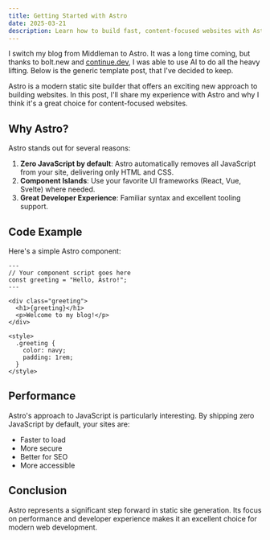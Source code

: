 ```yaml
---
title: Getting Started with Astro
date: 2025-03-21
description: Learn how to build fast, content-focused websites with Astro's unique approach to web development.
---
```


I switch my blog from Middleman to Astro. It was a long time coming, but thanks to bolt.new and [continue.dev](https://www.continue.dev/), I was able to use AI to do all the heavy lifting. Below is the generic template post, that I've decided to keep. 

Astro is a modern static site builder that offers an exciting new approach to building websites. In this post, I'll share my experience with Astro and why I think it's a great choice for content-focused websites.

## Why Astro?

Astro stands out for several reasons:

1. **Zero JavaScript by default**: Astro automatically removes all JavaScript from your site, delivering only HTML and CSS.
2. **Component Islands**: Use your favorite UI frameworks (React, Vue, Svelte) where needed.
3. **Great Developer Experience**: Familiar syntax and excellent tooling support.

## Code Example

Here's a simple Astro component:

```astro
---
// Your component script goes here
const greeting = "Hello, Astro!";
---

<div class="greeting">
  <h1>{greeting}</h1>
  <p>Welcome to my blog!</p>
</div>

<style>
  .greeting {
    color: navy;
    padding: 1rem;
  }
</style>
```

## Performance

Astro's approach to JavaScript is particularly interesting. By shipping zero JavaScript by default, your sites are:

- Faster to load
- More secure
- Better for SEO
- More accessible

## Conclusion

Astro represents a significant step forward in static site generation. Its focus on performance and developer experience makes it an excellent choice for modern web development.